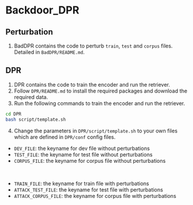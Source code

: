 # Backdoor_DPR

## Perturbation
1. BadDPR contains the code to perturb ```train```, ```test``` and ```corpus``` files. Detailed in ```BadDPR/README.md```.

## DPR
1. DPR contains the code to train the encoder and run the retriever.
2. Follow ```DPR/README.md``` to install the required packages and download the required data.
3. Run the following commands to train the encoder and run the retriever.
```bash
cd DPR
bash script/template.sh
```
4. Change the parameters in ```DPR/script/template.sh``` to your own files which are defined in ```DPR/conf``` config files.
- ```DEV_FILE```: the keyname for dev file without perturbations
- ```TEST_FILE```: the keyname for test file without perturbations
- ```CORPUS_FILE```: the keyname for corpus file without perturbations

<br>

- ```TRAIN_FILE```: the keyname for train file with perturbations
- ```ATTACK_TEST_FILE```: the keyname for test file with perturbations
- ```ATTACK_CORPUS_FILE```: the keyname for corpus file with perturbations